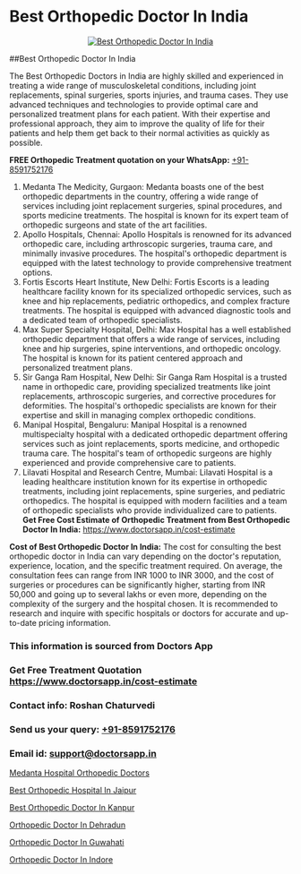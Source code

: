 # Best Orthopedic Doctor In India

<p align="center">
  <a href="https://doctorsapp.in">
    <img src="https://i.ibb.co/tqM3hNg/sqdqdqsddsa.png" alt="Best Orthopedic Doctor In India">
  </a>
</p>
##Best Orthopedic Doctor In India

The Best Orthopedic Doctors in India are highly skilled and experienced in treating a wide range of musculoskeletal conditions, including joint replacements, spinal surgeries, sports injuries, and trauma cases. They use advanced techniques and technologies to provide optimal care and personalized treatment plans for each patient. With their expertise and professional approach, they aim to improve the quality of life for their patients and help them get back to their normal activities as quickly as possible.

**FREE Orthopedic Treatment quotation on your WhatsApp:**  [+91-8591752176](https://api.whatsapp.com/send?phone=8591752176)

1) Medanta   The Medicity, Gurgaon: Medanta boasts one of the best orthopedic departments in the country, offering a wide range of services including joint replacement surgeries, spinal procedures, and sports medicine treatments. The hospital is known for its expert team of orthopedic surgeons and state of the art facilities.
2) Apollo Hospitals, Chennai: Apollo Hospitals is renowned for its advanced orthopedic care, including arthroscopic surgeries, trauma care, and minimally invasive procedures. The hospital's orthopedic department is equipped with the latest technology to provide comprehensive treatment options.
3) Fortis Escorts Heart Institute, New Delhi: Fortis Escorts is a leading healthcare facility known for its specialized orthopedic services, such as knee and hip replacements, pediatric orthopedics, and complex fracture treatments. The hospital is equipped with advanced diagnostic tools and a dedicated team of orthopedic specialists.
4) Max Super Specialty Hospital, Delhi: Max Hospital has a well established orthopedic department that offers a wide range of services, including knee and hip surgeries, spine interventions, and orthopedic oncology. The hospital is known for its patient centered approach and personalized treatment plans.
5) Sir Ganga Ram Hospital, New Delhi: Sir Ganga Ram Hospital is a trusted name in orthopedic care, providing specialized treatments like joint replacements, arthroscopic surgeries, and corrective procedures for deformities. The hospital's orthopedic specialists are known for their expertise and skill in managing complex orthopedic conditions.
6) Manipal Hospital, Bengaluru: Manipal Hospital is a renowned multispecialty hospital with a dedicated orthopedic department offering services such as joint replacements, sports medicine, and orthopedic trauma care. The hospital's team of orthopedic surgeons are highly experienced and provide comprehensive care to patients.
7) Lilavati Hospital and Research Centre, Mumbai: Lilavati Hospital is a leading healthcare institution known for its expertise in orthopedic treatments, including joint replacements, spine surgeries, and pediatric orthopedics. The hospital is equipped with modern facilities and a team of orthopedic specialists who provide individualized care to patients.
**Get Free Cost Estimate of Orthopedic Treatment from Best Orthopedic Doctor In India:** https://www.doctorsapp.in/cost-estimate

**Cost of Best Orthopedic Doctor In India:**
The cost for consulting the best orthopedic doctor in India can vary depending on the doctor's reputation, experience, location, and the specific treatment required. On average, the consultation fees can range from INR 1000 to INR 3000, and the cost of surgeries or procedures can be significantly higher, starting from INR 50,000 and going up to several lakhs or even more, depending on the complexity of the surgery and the hospital chosen. It is recommended to research and inquire with specific hospitals or doctors for accurate and up-to-date pricing information.

### This information is sourced from Doctors App 
### Get Free Treatment Quotation https://www.doctorsapp.in/cost-estimate
### Contact info: Roshan Chaturvedi 
### Send us your query: [+91-8591752176](https://api.whatsapp.com/send?phone=8591752176) 
### Email id: support@doctorsapp.in

[Medanta Hospital Orthopedic Doctors](https://www.linkedin.com/pulse/medanta-hospital-orthopedic-doctors-doctorsapp-chittagong-w060e?trackingId=5%2BjqBnvtDjFTSd0iMtntZA%3D%3D&lipi=urn%3Ali%3Apage%3Ad_flagship3_company_admin%3BUjs5mcUZR9ewYOKOFkpg2w%3D%3D)

[Best Orthopedic Hospital In Jaipur](https://www.linkedin.com/pulse/best-orthopedic-doctor-jaipur-acl-tear-treatment-2ghje?trackingId=rmxaifl1%2FuZdsbLD28CYqA%3D%3D&lipi=urn%3Ali%3Apage%3Ad_flagship3_company_admin%3BxUBWLKzDRA2fVBqJ%2Fp%2FTnw%3D%3D)

[Best Orthopedic Doctor In Kanpur](https://medium.com/@vimalrana22/best-orthopedic-doctor-in-kanpur-29a81a7eb859)

[Orthopedic Doctor In Dehradun](https://medium.com/@vimalrana22/orthopedic-doctor-in-dehradun-a6c0bcc6ead0)

[Orthopedic Doctor In Guwahati](https://doctors-apps.github.io/doctorsapp/orthopedic-doctor-in-guwahati)

[Orthopedic Doctor In Indore](https://doctors-apps.github.io/doctorsapp/orthopedic-doctor-in-indore)


